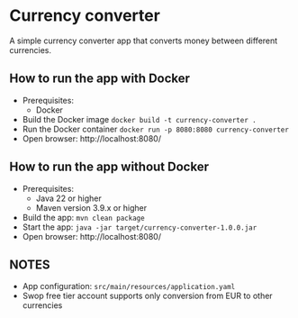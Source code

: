 # Currency converter
A simple currency converter app that converts money between different currencies.

## How to run the app with Docker
- Prerequisites:
  - Docker
- Build the Docker image `docker build -t currency-converter .`
- Run the Docker container `docker run -p 8080:8080 currency-converter`
- Open browser: http://localhost:8080/

## How to run the app without Docker
- Prerequisites:
  - Java 22 or higher
  - Maven version 3.9.x or higher
- Build the app: `mvn clean package`
- Start the app: `java -jar target/currency-converter-1.0.0.jar`
- Open browser: http://localhost:8080/

## NOTES
- App configuration: `src/main/resources/application.yaml`
- Swop free tier account supports only conversion from EUR to other currencies